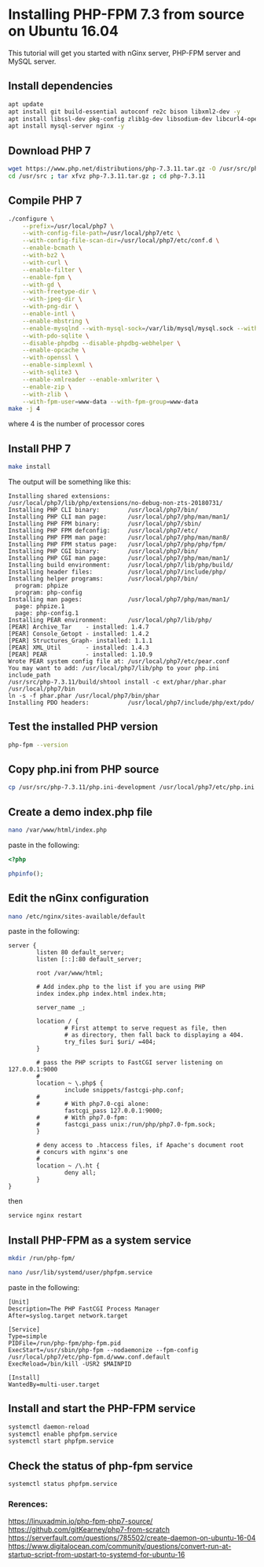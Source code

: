 # Installing PHP-FPM 7.3 from source on Ubuntu 16.04

This tutorial will get you started with nGinx server, PHP-FPM server and MySQL server.  

## Install dependencies

```bash
apt update
apt install git build-essential autoconf re2c bison libxml2-dev -y
apt install libssl-dev pkg-config zlib1g-dev libsodium-dev libcurl4-openssl-dev libjpeg-turbo8-dev libbz2-dev libpng++-dev libfreetype6-dev libzip-dev -y
apt install mysql-server nginx -y
```

## Download PHP 7

```bash
wget https://www.php.net/distributions/php-7.3.11.tar.gz -O /usr/src/php-7.3.11.tar.gz
cd /usr/src ; tar xfvz php-7.3.11.tar.gz ; cd php-7.3.11
```

## Compile PHP 7

```bash
./configure \
	--prefix=/usr/local/php7 \
	--with-config-file-path=/usr/local/php7/etc \
	--with-config-file-scan-dir=/usr/local/php7/etc/conf.d \
	--enable-bcmath \
	--with-bz2 \
	--with-curl \
	--enable-filter \
	--enable-fpm \
	--with-gd \
	--with-freetype-dir \
	--with-jpeg-dir \
	--with-png-dir \
	--enable-intl \
	--enable-mbstring \
	--enable-mysqlnd --with-mysql-sock=/var/lib/mysql/mysql.sock --with-mysqli=mysqlnd --with-pdo-mysql=mysqlnd \
	--with-pdo-sqlite \
	--disable-phpdbg --disable-phpdbg-webhelper \
	--enable-opcache \
	--with-openssl \
	--enable-simplexml \
	--with-sqlite3 \
	--enable-xmlreader --enable-xmlwriter \
	--enable-zip \
	--with-zlib \
	--with-fpm-user=www-data --with-fpm-group=www-data
make -j 4
```

where 4 is the number of processor cores  

## Install PHP 7

```bash
make install
```

The output will be something like this:  

```text
Installing shared extensions:     /usr/local/php7/lib/php/extensions/no-debug-non-zts-20180731/
Installing PHP CLI binary:        /usr/local/php7/bin/
Installing PHP CLI man page:      /usr/local/php7/php/man/man1/
Installing PHP FPM binary:        /usr/local/php7/sbin/
Installing PHP FPM defconfig:     /usr/local/php7/etc/
Installing PHP FPM man page:      /usr/local/php7/php/man/man8/
Installing PHP FPM status page:   /usr/local/php7/php/php/fpm/
Installing PHP CGI binary:        /usr/local/php7/bin/
Installing PHP CGI man page:      /usr/local/php7/php/man/man1/
Installing build environment:     /usr/local/php7/lib/php/build/
Installing header files:          /usr/local/php7/include/php/
Installing helper programs:       /usr/local/php7/bin/
  program: phpize
  program: php-config
Installing man pages:             /usr/local/php7/php/man/man1/
  page: phpize.1
  page: php-config.1
Installing PEAR environment:      /usr/local/php7/lib/php/
[PEAR] Archive_Tar    - installed: 1.4.7
[PEAR] Console_Getopt - installed: 1.4.2
[PEAR] Structures_Graph- installed: 1.1.1
[PEAR] XML_Util       - installed: 1.4.3
[PEAR] PEAR           - installed: 1.10.9
Wrote PEAR system config file at: /usr/local/php7/etc/pear.conf
You may want to add: /usr/local/php7/lib/php to your php.ini include_path
/usr/src/php-7.3.11/build/shtool install -c ext/phar/phar.phar /usr/local/php7/bin
ln -s -f phar.phar /usr/local/php7/bin/phar
Installing PDO headers:           /usr/local/php7/include/php/ext/pdo/
```

## Test the installed PHP version

```bash
php-fpm --version
```

## Copy php.ini from PHP source

```bash
cp /usr/src/php-7.3.11/php.ini-development /usr/local/php7/etc/php.ini
```

## Create a demo index.php file

```bash
nano /var/www/html/index.php
```
paste in the following:  

```php
<?php

phpinfo();
```

## Edit the nGinx configuration

```bash
nano /etc/nginx/sites-available/default
```

paste in the following:

```text
server {
        listen 80 default_server;
        listen [::]:80 default_server;

        root /var/www/html;

        # Add index.php to the list if you are using PHP
        index index.php index.html index.htm;

        server_name _;

        location / {
                # First attempt to serve request as file, then
                # as directory, then fall back to displaying a 404.
                try_files $uri $uri/ =404;
        }

        # pass the PHP scripts to FastCGI server listening on 127.0.0.1:9000
        #
        location ~ \.php$ {
                include snippets/fastcgi-php.conf;
        #
        #       # With php7.0-cgi alone:
                fastcgi_pass 127.0.0.1:9000;
        #       # With php7.0-fpm:
        #       fastcgi_pass unix:/run/php/php7.0-fpm.sock;
        }

        # deny access to .htaccess files, if Apache's document root
        # concurs with nginx's one
        #
        location ~ /\.ht {
                deny all;
        }
}
```

then

```bash
service nginx restart
```

## Install PHP-FPM as a system service

```bash
mkdir /run/php-fpm/
```

```bash
nano /usr/lib/systemd/user/phpfpm.service
```

paste in the following:

```text
[Unit]
Description=The PHP FastCGI Process Manager
After=syslog.target network.target

[Service]
Type=simple
PIDFile=/run/php-fpm/php-fpm.pid
ExecStart=/usr/sbin/php-fpm --nodaemonize --fpm-config /usr/local/php7/etc/php-fpm.d/www.conf.default
ExecReload=/bin/kill -USR2 $MAINPID

[Install]
WantedBy=multi-user.target
```

## Install and start the PHP-FPM service

```bash
systemctl daemon-reload
systemctl enable phpfpm.service
systemctl start phpfpm.service
```

## Check the status of php-fpm service

```bash
systemctl status phpfpm.service
```

### Rerences:
https://linuxadmin.io/php-fpm-php7-source/  
https://github.com/gitKearney/php7-from-scratch  
https://serverfault.com/questions/785502/create-daemon-on-ubuntu-16-04  
https://www.digitalocean.com/community/questions/convert-run-at-startup-script-from-upstart-to-systemd-for-ubuntu-16
